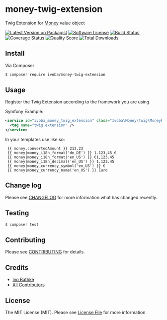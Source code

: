 # money-twig-extension

Twig Extension for [Money](https://github.com/moneyphp/money) value object

[![Latest Version on Packagist][ico-version]][link-packagist]
[![Software License][ico-license]](LICENSE.md)
[![Build Status][ico-travis]][link-travis]
[![Coverage Status][ico-scrutinizer]][link-scrutinizer]
[![Quality Score][ico-code-quality]][link-code-quality]
[![Total Downloads][ico-downloads]][link-downloads]

## Install

Via Composer

``` bash
$ composer require ivoba/money-twig-extension
```

## Usage
Register the Twig Extension according to the framework you are using.

Symfony Example:  

```xml
<service id="ivoba_money_twig_extension" class="Ivoba\Money\Twig\MoneyExtension">
  <tag name="twig.extension" />
</service>
```

In your templates use like so:  

```
 {{ money.convertedAmount }} 213.23
 {{ money|money_i18n_format('de_DE') }} 1.123,45 €
 {{ money|money_i18n_format('en_US') }} €1,123.45
 {{ money|money_i18n_decimal('en_US') }} 1,123.45
 {{ money|money_currency_symbol('en_US') }} €
 {{ money|money_currency_name('en_US') }} Euro
```

## Change log

Please see [CHANGELOG](CHANGELOG.md) for more information what has changed recently.

## Testing

``` bash
$ composer test
```

## Contributing

Please see [CONTRIBUTING](CONTRIBUTING.md) for details.

## Credits

- [Ivo Bathke][link-author]
- [All Contributors][link-contributors]

## License

The MIT License (MIT). Please see [License File](LICENSE.md) for more information.

[ico-version]: https://img.shields.io/packagist/v/ivoba/money-twig-extension.svg?style=flat-square
[ico-license]: https://img.shields.io/badge/license-MIT-brightgreen.svg?style=flat-square
[ico-travis]: https://img.shields.io/travis/ivoba/money-twig-extension/master.svg?style=flat-square
[ico-scrutinizer]: https://img.shields.io/scrutinizer/coverage/g/ivoba/money-twig-extension.svg?style=flat-square
[ico-code-quality]: https://img.shields.io/scrutinizer/g/ivoba/money-twig-extension.svg?style=flat-square
[ico-downloads]: https://img.shields.io/packagist/dt/ivoba/money-twig-extension.svg?style=flat-square

[link-packagist]: https://packagist.org/packages/ivoba/money-twig-extension
[link-travis]: https://travis-ci.org/ivoba/money-twig-extension
[link-scrutinizer]: https://scrutinizer-ci.com/g/ivoba/money-twig-extension/code-structure
[link-code-quality]: https://scrutinizer-ci.com/g/ivoba/money-twig-extension
[link-downloads]: https://packagist.org/packages/ivoba/money-twig-extension
[link-author]: https://github.com/ivoba
[link-contributors]: ../../contributors
